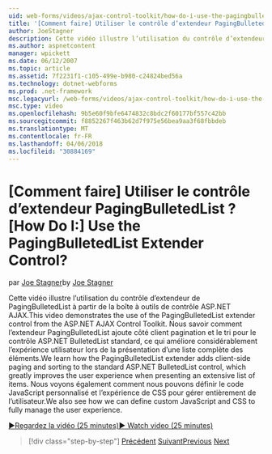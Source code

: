 ```yaml
---
uid: web-forms/videos/ajax-control-toolkit/how-do-i-use-the-pagingbulletedlist-extender-control
title: '[Comment faire] Utiliser le contrôle d’extendeur PagingBulletedList ? | Microsoft Docs'
author: JoeStagner
description: Cette vidéo illustre l’utilisation du contrôle d’extendeur de PagingBulletedList à partir de la boîte à outils de contrôle ASP.NET AJAX. Nous savoir comment l’extende PagingBulletedList...
ms.author: aspnetcontent
manager: wpickett
ms.date: 06/12/2007
ms.topic: article
ms.assetid: 7f2231f1-c105-499e-b980-c24824bed56a
ms.technology: dotnet-webforms
ms.prod: .net-framework
msc.legacyurl: /web-forms/videos/ajax-control-toolkit/how-do-i-use-the-pagingbulletedlist-extender-control
msc.type: video
ms.openlocfilehash: 9b5e60f9bfe6474832c8bdc2f60177bf557c42bb
ms.sourcegitcommit: f8852267f463b62d7f975e56bea9aa3f68fbbdeb
ms.translationtype: MT
ms.contentlocale: fr-FR
ms.lasthandoff: 04/06/2018
ms.locfileid: "30884169"
---
```

<a name="how-do-i-use-the-pagingbulletedlist-extender-control"></a><span data-ttu-id="e19d2-105">[Comment faire] Utiliser le contrôle d’extendeur PagingBulletedList ?</span><span class="sxs-lookup"><span data-stu-id="e19d2-105">[How Do I:] Use the PagingBulletedList Extender Control?</span></span>
====================
<span data-ttu-id="e19d2-106">par [Joe Stagner](https://github.com/JoeStagner)</span><span class="sxs-lookup"><span data-stu-id="e19d2-106">by [Joe Stagner](https://github.com/JoeStagner)</span></span>

<span data-ttu-id="e19d2-107">Cette vidéo illustre l’utilisation du contrôle d’extendeur de PagingBulletedList à partir de la boîte à outils de contrôle ASP.NET AJAX.</span><span class="sxs-lookup"><span data-stu-id="e19d2-107">This video demonstrates the use of the PagingBulletedList extender control from the ASP.NET AJAX Control Toolkit.</span></span> <span data-ttu-id="e19d2-108">Nous savoir comment l’extendeur PagingBulletedList ajoute côté client pagination et le tri pour le contrôle ASP.NET BulletedList standard, ce qui améliore considérablement l’expérience utilisateur lors de la présentation d’une liste complète des éléments.</span><span class="sxs-lookup"><span data-stu-id="e19d2-108">We learn how the PagingBulletedList extender adds client-side paging and sorting to the standard ASP.NET BulletedList control, which greatly improves the user experience when presenting an extensive list of items.</span></span> <span data-ttu-id="e19d2-109">Nous voyons également comment nous pouvons définir le code JavaScript personnalisé et l’expérience de CSS pour gérer entièrement de l’utilisateur.</span><span class="sxs-lookup"><span data-stu-id="e19d2-109">We also see how we can define custom JavaScript and CSS to fully manage the user experience.</span></span>

[<span data-ttu-id="e19d2-110">&#9654;Regardez la vidéo (25 minutes)</span><span class="sxs-lookup"><span data-stu-id="e19d2-110">&#9654; Watch video (25 minutes)</span></span>](https://channel9.msdn.com/Blogs/ASP-NET-Site-Videos/how-do-i-use-the-pagingbulletedlist-extender-control)

> [!div class="step-by-step"]
> <span data-ttu-id="e19d2-111">[Précédent](how-do-i-use-the-aspnet-ajax-listsearch-extender.md)
> [Suivant](how-do-i-use-the-numericupdown-extender-control.md)</span><span class="sxs-lookup"><span data-stu-id="e19d2-111">[Previous](how-do-i-use-the-aspnet-ajax-listsearch-extender.md)
[Next](how-do-i-use-the-numericupdown-extender-control.md)</span></span>
